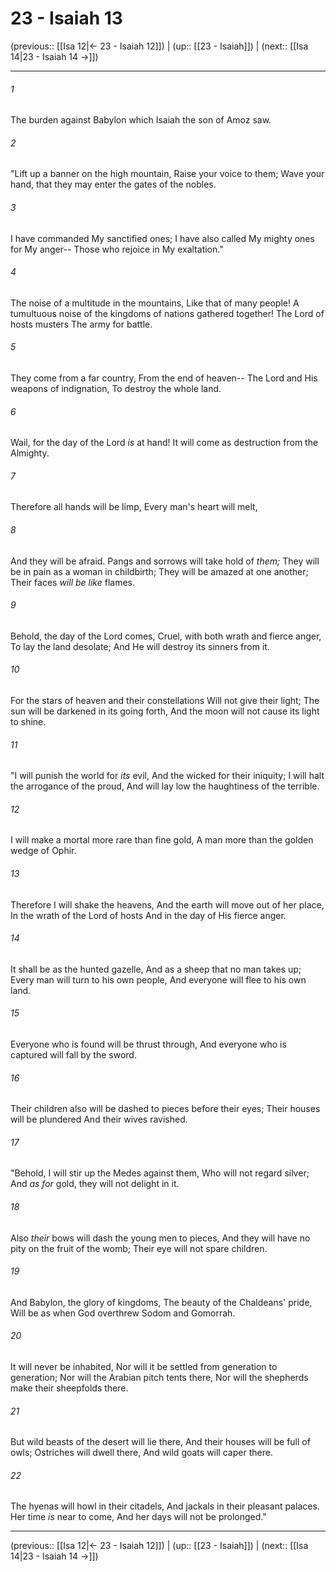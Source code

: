 # 23 - Isaiah 13

(previous:: [[Isa 12|← 23 - Isaiah 12]]) | (up:: [[23 - Isaiah]]) | (next:: [[Isa 14|23 - Isaiah 14 →]])

***


###### 1 
The burden against Babylon which Isaiah the son of Amoz saw. 

###### 2 
"Lift up a banner on the high mountain, Raise your voice to them; Wave your hand, that they may enter the gates of the nobles. 

###### 3 
I have commanded My sanctified ones; I have also called My mighty ones for My anger-- Those who rejoice in My exaltation." 

###### 4 
The noise of a multitude in the mountains, Like that of many people! A tumultuous noise of the kingdoms of nations gathered together! The Lord of hosts musters The army for battle. 

###### 5 
They come from a far country, From the end of heaven-- The Lord and His weapons of indignation, To destroy the whole land. 

###### 6 
Wail, for the day of the Lord _is_ at hand! It will come as destruction from the Almighty. 

###### 7 
Therefore all hands will be limp, Every man's heart will melt, 

###### 8 
And they will be afraid. Pangs and sorrows will take hold of _them;_ They will be in pain as a woman in childbirth; They will be amazed at one another; Their faces _will be like_ flames. 

###### 9 
Behold, the day of the Lord comes, Cruel, with both wrath and fierce anger, To lay the land desolate; And He will destroy its sinners from it. 

###### 10 
For the stars of heaven and their constellations Will not give their light; The sun will be darkened in its going forth, And the moon will not cause its light to shine. 

###### 11 
"I will punish the world for _its_ evil, And the wicked for their iniquity; I will halt the arrogance of the proud, And will lay low the haughtiness of the terrible. 

###### 12 
I will make a mortal more rare than fine gold, A man more than the golden wedge of Ophir. 

###### 13 
Therefore I will shake the heavens, And the earth will move out of her place, In the wrath of the Lord of hosts And in the day of His fierce anger. 

###### 14 
It shall be as the hunted gazelle, And as a sheep that no man takes up; Every man will turn to his own people, And everyone will flee to his own land. 

###### 15 
Everyone who is found will be thrust through, And everyone who is captured will fall by the sword. 

###### 16 
Their children also will be dashed to pieces before their eyes; Their houses will be plundered And their wives ravished. 

###### 17 
"Behold, I will stir up the Medes against them, Who will not regard silver; And _as for_ gold, they will not delight in it. 

###### 18 
Also _their_ bows will dash the young men to pieces, And they will have no pity on the fruit of the womb; Their eye will not spare children. 

###### 19 
And Babylon, the glory of kingdoms, The beauty of the Chaldeans' pride, Will be as when God overthrew Sodom and Gomorrah. 

###### 20 
It will never be inhabited, Nor will it be settled from generation to generation; Nor will the Arabian pitch tents there, Nor will the shepherds make their sheepfolds there. 

###### 21 
But wild beasts of the desert will lie there, And their houses will be full of owls; Ostriches will dwell there, And wild goats will caper there. 

###### 22 
The hyenas will howl in their citadels, And jackals in their pleasant palaces. Her time _is_ near to come, And her days will not be prolonged."

***

(previous:: [[Isa 12|← 23 - Isaiah 12]]) | (up:: [[23 - Isaiah]]) | (next:: [[Isa 14|23 - Isaiah 14 →]])
